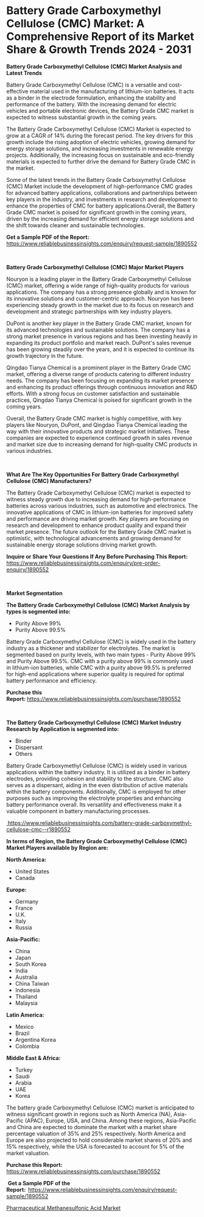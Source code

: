 <p><h1>Battery Grade Carboxymethyl Cellulose (CMC) Market: A Comprehensive Report of its Market Share & Growth Trends 2024 - 2031</h1></p><p><strong>Battery Grade Carboxymethyl Cellulose (CMC) Market Analysis and Latest Trends</strong></p>
<p><p>Battery Grade Carboxymethyl Cellulose (CMC) is a versatile and cost-effective material used in the manufacturing of lithium-ion batteries. It acts as a binder in the electrode formulation, enhancing the stability and performance of the battery. With the increasing demand for electric vehicles and portable electronic devices, the Battery Grade CMC market is expected to witness substantial growth in the coming years.</p><p>The Battery Grade Carboxymethyl Cellulose (CMC) Market is expected to grow at a CAGR of 14% during the forecast period. The key drivers for this growth include the rising adoption of electric vehicles, growing demand for energy storage solutions, and increasing investments in renewable energy projects. Additionally, the increasing focus on sustainable and eco-friendly materials is expected to further drive the demand for Battery Grade CMC in the market.</p><p>Some of the latest trends in the Battery Grade Carboxymethyl Cellulose (CMC) Market include the development of high-performance CMC grades for advanced battery applications, collaborations and partnerships between key players in the industry, and investments in research and development to enhance the properties of CMC for battery applications.Overall, the Battery Grade CMC market is poised for significant growth in the coming years, driven by the increasing demand for efficient energy storage solutions and the shift towards cleaner and sustainable technologies.</p></p>
<p><strong>Get a Sample PDF of the Report:&nbsp;</strong> <a href="https://www.reliablebusinessinsights.com/enquiry/request-sample/1890552">https://www.reliablebusinessinsights.com/enquiry/request-sample/1890552</a></p>
<p>&nbsp;</p>
<p><strong>Battery Grade Carboxymethyl Cellulose (CMC) Major Market Players</strong></p>
<p><p>Nouryon is a leading player in the Battery Grade Carboxymethyl Cellulose (CMC) market, offering a wide range of high-quality products for various applications. The company has a strong presence globally and is known for its innovative solutions and customer-centric approach. Nouryon has been experiencing steady growth in the market due to its focus on research and development and strategic partnerships with key industry players.</p><p>DuPont is another key player in the Battery Grade CMC market, known for its advanced technologies and sustainable solutions. The company has a strong market presence in various regions and has been investing heavily in expanding its product portfolio and market reach. DuPont's sales revenue has been growing steadily over the years, and it is expected to continue its growth trajectory in the future.</p><p>Qingdao Tianya Chemical is a prominent player in the Battery Grade CMC market, offering a diverse range of products catering to different industry needs. The company has been focusing on expanding its market presence and enhancing its product offerings through continuous innovation and R&D efforts. With a strong focus on customer satisfaction and sustainable practices, Qingdao Tianya Chemical is poised for significant growth in the coming years.</p><p>Overall, the Battery Grade CMC market is highly competitive, with key players like Nouryon, DuPont, and Qingdao Tianya Chemical leading the way with their innovative products and strategic market initiatives. These companies are expected to experience continued growth in sales revenue and market size due to increasing demand for high-quality CMC products in various industries.</p></p>
<p>&nbsp;</p>
<p><strong>What Are The Key Opportunities For Battery Grade Carboxymethyl Cellulose (CMC) Manufacturers?</strong></p>
<p><p>The Battery Grade Carboxymethyl Cellulose (CMC) market is expected to witness steady growth due to increasing demand for high-performance batteries across various industries, such as automotive and electronics. The innovative applications of CMC in lithium-ion batteries for improved safety and performance are driving market growth. Key players are focusing on research and development to enhance product quality and expand their market presence. The future outlook for the Battery Grade CMC market is optimistic, with technological advancements and growing demand for sustainable energy storage solutions driving market growth.</p></p>
<p><strong>Inquire or Share Your Questions If Any Before Purchasing This Report:</strong> <a href="https://www.reliablebusinessinsights.com/enquiry/pre-order-enquiry/1890552">https://www.reliablebusinessinsights.com/enquiry/pre-order-enquiry/1890552</a></p>
<p>&nbsp;</p>
<p><strong>Market Segmentation</strong></p>
<p><strong>The Battery Grade Carboxymethyl Cellulose (CMC) Market Analysis by types is segmented into:</strong></p>
<p><ul><li>Purity Above 99%</li><li>Purity Above 99.5%</li></ul></p>
<p><p>Battery Grade Carboxymethyl Cellulose (CMC) is widely used in the battery industry as a thickener and stabilizer for electrolytes. The market is segmented based on purity levels, with two main types - Purity Above 99% and Purity Above 99.5%. CMC with a purity above 99% is commonly used in lithium-ion batteries, while CMC with a purity above 99.5% is preferred for high-end applications where superior quality is required for optimal battery performance and efficiency.</p></p>
<p><strong>Purchase this Report:&nbsp;</strong><a href="https://www.reliablebusinessinsights.com/purchase/1890552">https://www.reliablebusinessinsights.com/purchase/1890552</a></p>
<p>&nbsp;</p>
<p><strong>The Battery Grade Carboxymethyl Cellulose (CMC) Market Industry Research by Application is segmented into:</strong></p>
<p><ul><li>Binder</li><li>Dispersant</li><li>Others</li></ul></p>
<p><p>Battery Grade Carboxymethyl Cellulose (CMC) is widely used in various applications within the battery industry. It is utilized as a binder in battery electrodes, providing cohesion and stability to the structure. CMC also serves as a dispersant, aiding in the even distribution of active materials within the battery components. Additionally, CMC is employed for other purposes such as improving the electrolyte properties and enhancing battery performance overall. Its versatility and effectiveness make it a valuable component in battery manufacturing processes.</p></p>
<p><a href="https://www.reliablebusinessinsights.com/battery-grade-carboxymethyl-cellulose-cmc--r1890552">&nbsp;https://www.reliablebusinessinsights.com/battery-grade-carboxymethyl-cellulose-cmc--r1890552</a></p>
<p><strong>In terms of Region, the Battery Grade Carboxymethyl Cellulose (CMC) Market Players available by Region are:</strong></p>
<p>
    <p> <strong> North America: </strong>
        <ul>
            <li>United States</li>
            <li>Canada</li>
        </ul>
        </p> 
    <p> <strong> Europe: </strong>
        <ul>
            <li>Germany</li>
            <li>France</li>
            <li>U.K.</li>
            <li>Italy</li>
            <li>Russia</li>
        </ul>
        </p> 
    <p> <strong> Asia-Pacific: </strong>
        <ul>
            <li>China</li>
            <li>Japan</li>
            <li>South Korea</li>
            <li>India</li>
            <li>Australia</li>
            <li>China Taiwan</li>
            <li>Indonesia</li>
            <li>Thailand</li>
            <li>Malaysia</li>
        </ul>
        </p> 
    <p> <strong> Latin America: </strong>
        <ul>
            <li>Mexico</li>
            <li>Brazil</li>
            <li>Argentina Korea</li>
            <li>Colombia</li>
        </ul>
        </p> 
    <p> <strong> Middle East & Africa: </strong>
        <ul>
            <li>Turkey</li>
            <li>Saudi</li>
            <li>Arabia</li>
            <li>UAE</li>
            <li>Korea</li>
        </ul>
    </p>
    </p>
<p><p>The battery grade Carboxymethyl Cellulose (CMC) market is anticipated to witness significant growth in regions such as North America (NA), Asia-Pacific (APAC), Europe, USA, and China. Among these regions, Asia-Pacific and China are expected to dominate the market with a market share percentage valuation of 35% and 25% respectively. North America and Europe are also projected to hold considerable market shares of 20% and 15% respectively, while the USA is forecasted to account for 5% of the market valuation.</p></p>
<p><strong>Purchase this Report: </strong><a href="https://www.reliablebusinessinsights.com/purchase/1890552">https://www.reliablebusinessinsights.com/purchase/1890552</a></p>
<p>&nbsp;<strong>Get a Sample PDF of the Report:&nbsp;&nbsp;</strong><a href="https://www.reliablebusinessinsights.com/enquiry/request-sample/1890552">https://www.reliablebusinessinsights.com/enquiry/request-sample/1890552</a></p>
<p><strong></strong></p>
<p><p><a href="https://github.com/niyotibauri9/Market-Research-Report-List-1/blob/main/pharmaceutical-methanesulfonic-acid-market.md">Pharmaceutical Methanesulfonic Acid Market</a></p></p>